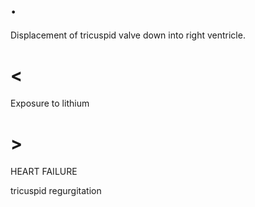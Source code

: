 # .

Displacement of tricuspid valve down into right ventricle.

# <

Exposure to lithium

# >

HEART FAILURE

tricuspid regurgitation

